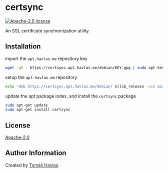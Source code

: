 certsync
========

[![Apache-2.0 license][license-image]][license-link]

An SSL certificate synchronization utility.

Installation
------------

import the `apt.havlas.me` repository key

```bash
wget -qO - https://certsync.apt.havlas.me/debian/KEY.gpg | sudo apt-key add -
```

setup the `apt.havlas.me` repository

```bash
echo "deb https://certsync.apt.havlas.me/debian/ $(lsb_release -cs) main" | sudo tee -a /etc/apt/sources.list.d/apt.havlas.me.list > /dev/null
```

update the apt package index, and install the `certsync` package

```bash
sudo apt-get update
sudo apt-get install certsync
```

License
-------

[Apache-2.0][license-link]

Author Information
------------------

Created by [Tomáš Havlas](https://havlas.me/).

[license-image]: https://img.shields.io/badge/license-Apache2.0-blue.svg?style=flat-square
[license-link]: LICENSE
